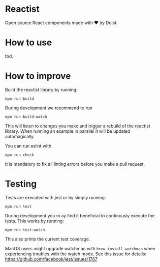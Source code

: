 # Reactist

Open source React components made with ❤️ by Doist.

# How to use

tbd.

# How to improve

Build the reactist library by running:
```
npm run build
```

During development we recommend to run
```
npm run build-watch
```
This will listen to changes you make and trigger a rebuild of the reactist library. When running an example in parallel it will be updated automagically.

You can run eslint with 
```
npm run check
```
It is mandatory to fix all linting errors before you make a pull request.

# Testing

Tests are executed with jest or by simply running:
```
npm run test
```

During development you m ay find it beneficial to continously execute the tests. This works by running:
```
npm run test-watch
```
This also prints the current test coverage.

MacOS users might upgrade watchman with `brew install watchman` when experiencing troubles with the watch mode. See this issue for details: https://github.com/facebook/jest/issues/1767